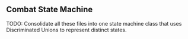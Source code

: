 Combat State Machine
---

TODO: Consolidate all these files into one state machine class that uses Discriminated Unions to represent distinct states.